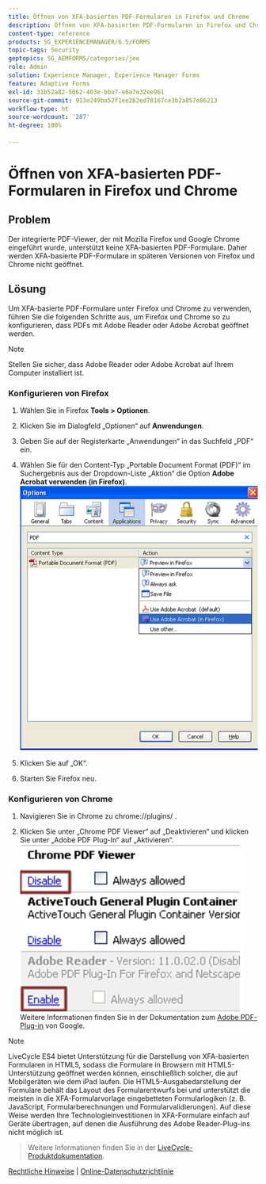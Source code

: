 ```yaml
---
title: Öffnen von XFA-basierten PDF-Formularen in Firefox und Chrome
description: Öffnen von XFA-basierten PDF-Formularen in Firefox und Chrome
content-type: reference
products: SG_EXPERIENCEMANAGER/6.5/FORMS
topic-tags: Security
geptopics: SG_AEMFORMS/categories/jee
role: Admin
solution: Experience Manager, Experience Manager Forms
feature: Adaptive Forms
exl-id: 31b52a82-5062-403e-bba7-e6a7e32ee961
source-git-commit: 913e249ba52f1ee262ed78167ce3b2a857e86213
workflow-type: ht
source-wordcount: '287'
ht-degree: 100%

---
```


# Öffnen von XFA-basierten PDF-Formularen in Firefox und Chrome

## Problem

Der integrierte PDF-Viewer, der mit Mozilla Firefox und Google Chrome eingeführt wurde, unterstützt keine XFA-basierten PDF-Formulare. Daher werden XFA-basierte PDF-Formulare in späteren Versionen von Firefox und Chrome nicht geöffnet.

## Lösung

Um XFA-basierte PDF-Formulare unter Firefox und Chrome zu verwenden, führen Sie die folgenden Schritte aus, um Firefox und Chrome so zu konfigurieren, dass PDFs mit Adobe Reader oder Adobe Acrobat geöffnet werden.

>[!NOTE]
> 
> Stellen Sie sicher, dass Adobe Reader oder Adobe Acrobat auf Ihrem Computer installiert ist.

### Konfigurieren von Firefox

1. Wählen Sie in Firefox **Tools > Optionen**.

1. Klicken Sie im Dialogfeld „Optionen“ auf **Anwendungen**.

1. Geben Sie auf der Registerkarte „Anwendungen“ in das Suchfeld „PDF“ ein.

1. Wählen Sie für den Content-Typ „Portable Document Format (PDF)“ im Suchergebnis aus der Dropdown-Liste „Aktion“ die Option **Adobe Acrobat verwenden (in Firefox)**.
   ![use-adobe-acrobat](/help/forms/using/assets/use-adobe-acrobat.png)
1. Klicken Sie auf „OK“.

1. Starten Sie Firefox neu.

### Konfigurieren von Chrome

1. Navigieren Sie in Chrome zu chrome://plugins/ .

1. Klicken Sie unter „Chrome PDF Viewer“ auf „Deaktivieren“ und klicken Sie unter „Adobe PDF Plug-In“ auf „Aktivieren“.
   ![chrome-pdf-viewer](/help/forms/using/assets/chrome-image.png)
Weitere Informationen finden Sie in der Dokumentation zum [Adobe PDF-Plug-in](https://support.google.com/chrome/?hl=en&visit_id=638803785294106945-2276548125&rd=4&topic=3421431#topic=7439538) von Google.

>[!NOTE]
> 
> LiveCycle ES4 bietet Unterstützung für die Darstellung von XFA-basierten Formularen in HTML5, sodass die Formulare in Browsern mit HTML5-Unterstützung geöffnet werden können, einschließlich solcher, die auf Mobilgeräten wie dem iPad laufen. Die HTML5-Ausgabedarstellung der Formulare behält das Layout des Formularentwurfs bei und unterstützt die meisten in die XFA-Formularvorlage eingebetteten Formularlogiken (z. B. JavaScript, Formularberechnungen und Formularvalidierungen). Auf diese Weise werden Ihre Technologieinvestitionen in XFA-Formulare einfach auf Geräte übertragen, auf denen die Ausführung des Adobe Reader-Plug-ins nicht möglich ist.
> >Weitere Informationen finden Sie in der [LiveCycle-Produktdokumentation](https://business.adobe.com/de/products/experience-manager/forms/aem-forms.html).

[Rechtliche Hinweise](https://chl-author-preview.corp.adobe.com/content/help/de/legal/legal-notices.html)    |    [Online-Datenschutzrichtlinie](https://www.adobe.com/de/privacy.html)
